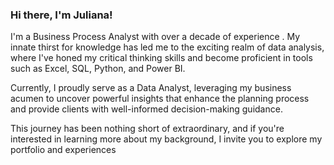 ### Hi there, I'm Juliana!

I'm a Business Process Analyst with over a decade of experience . My innate thirst for knowledge has led me to the exciting realm of data analysis, where I've honed my critical thinking skills and become proficient in tools such as Excel, SQL, Python, and Power BI.

Currently, I proudly serve as a Data Analyst, leveraging my business acumen to uncover powerful insights that enhance the planning process and provide clients with well-informed decision-making guidance.

This journey has been nothing short of extraordinary, and if you're interested in learning more about my background, I invite you to explore my portfolio and experiences






